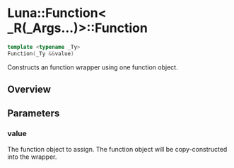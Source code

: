 # Luna::Function< _R(_Args...)>::Function

```c++
template <typename _Ty>
Function(_Ty &&value)
```

Constructs an function wrapper using one function object. 

## Overview


## Parameters
### value
The function object to assign. The function object will be copy-constructed into the wrapper. 

